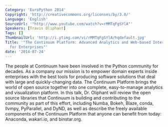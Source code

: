 ```yaml
---
Category: 'EuroPython 2014'
Copyright: 'http://creativecommons.org/licenses/by/3.0/'
Language: 'English'
SourceUrl: '"http://www.youtube.com/watch?v=rMMTqFgSYlA"'
Speakers: [Travis Oliphant]
Tags: []
ThumbnailUrl: 'http://i.ytimg.com/vi/rMMTqFgSYlA/hqdefault.jpg'
Title: '"The Continuum Platform: Advanced Analytics and Web-based Interactive Visualization
  for Enterprises"'
date: '2014-07-24'
---
```

The people at Continuum have been involved in the Python community for decades. As a company our mission is to empower domain experts inside enterprises with the best tools for producing software solutions that deal with large and quickly-changing data. The Continuum Platform brings the world of open source together into one complete, easy-to-manage analytics and visualization platform. In this talk, Dr. Oliphant will review the open source libraries that Continuum is building and contributing to the community as part of this effort, including Numba, Bokeh, Blaze, conda, llvmpy, PyParallel, and DyND, as well as describe the freely available components of the Continuum Platform that anyone can benefit from today: Anaconda, wakari.io, and binstar.org.